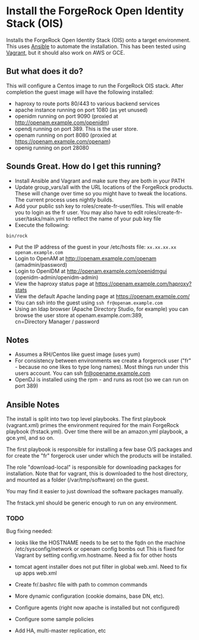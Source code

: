 # Install the ForgeRock Open Identity Stack (OIS)


Installs the ForgeRock Open Identity Stack (OIS) onto a target environment.
This uses [Ansible](https://github.com/ansible/ansible) to automate the installation. This has been
tested using [Vagrant](http://www.vagrantup.com/), but it should also work on AWS or GCE. 


## But what does it do?

This will configure a Centos image to run the ForgeRock OIS stack. After completion the guest image 
will have the following installed:

* haproxy to route ports 80/443 to various backend services
* apache instance running on port 1080 (as yet unused)
* openidm running on port 9090 (proxied at  http://openam.example.com/openidm)
* opendj running on port 389. This is the user store. 
* openam running on port 8080 (proxied at https://openam.example.com/openam)
* openig running on port 28080 


## Sounds Great. How do I get this running?

* Install Ansible and Vagrant and make sure they are both in your PATH
* Update group_vars/all with the URL locations of the ForgeRock products. These will change over time
 so you might have to tweak the locations. The current process uses nightly builds.
* Add your public ssh key to roles/create-fr-user/files. This will enable you to login as the fr user. You may also have 
 to edit roles/create-fr-user/tasks/main.yml to reflect the name of your pub key file
* Execute the following:

```/bin/sh
bin/rock
```

* Put the IP address of the guest in your /etc/hosts file:
`xx.xx.xx.xx openam.example.com`
* Login to OpenAM at http://openam.example.com/openam  (amadmin/password)
* Login to OpenIDM at http://openam.example.com/openidmgui  (openidm-admin/openidm-admin)
* View the haproxy status page at https://openam.example.com/haproxy?stats
* View the default Apache landing page at https://openam.example.com/
* You can ssh into the guest using `ssh fr@openam.example.com`
* Using an ldap browser (Apache Directory Studio, for example) you can browse the user store at openam.example.com:389,   
  cn=Directory Manager / password


## Notes

* Assumes a RH/Centos like guest image (uses yum)
* For consistency between environments we create a forgerock user ("fr" - because no one likes to type 
long names). Most things run under this users account. You can ssh fr@opename.example.com
* OpenDJ is installed using the rpm - and runs as root (so we can run on port 389)

## Ansible Notes

The install is split into two top level playbooks. The first playbook (vagrant.xml) primes the environment required 
for the main ForgeRock playbook (frstack.yml). Over time there will be an amazon.yml playbook, a gce.yml, and so on.

The first playbook is responsible for installing a few base O/S packages and for create the "fr" forgerock user under
which the products will be installed. 

The role "download-local" is responsible for downloading packages for installation. Note that for vagrant,
this is downloaded to the host directory, and mounted as a folder (/var/tmp/software) on the guest. 

You may find it easier to just download the software packages manually.

The frstack.yml should be generic enough to run on any environment.  


### TODO


Bug fixing needed:
* looks like the HOSTNAME needs to be set to the fqdn on the machine /etc/sysconfig/network  or openam config bombs out
  This is fixed for Vagrant by setting config.vm.hostname. Need a fix for other hosts
* tomcat agent installer does not put filter in global web.xml. Need to fix up apps web.xml

* Create fr/.bashrc file with path to common commands
* More dynamic configuration (cookie domains, base DN, etc). 
* Configure agents (right now apache is installed but not configured)
* Configure some sample policies
* Add HA, multi-master replication, etc
